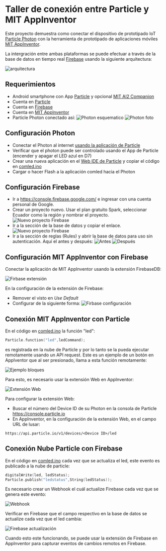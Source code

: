 # Taller de conexión entre Particle y MIT AppInventor

Este proyecto demuestra como conectar el dispositivo de prototipado IoT [Particle Photon](https://docs.particle.io/guide/getting-started/intro/photon/) con la herramienta de prototipado de aplicaciones móviles [MIT AppInventor](http://ai2.appinventor.mit.edu).

La intergración entre ambas plataformas se puede efectuar a través de la base de datos en tiempo real [Firebase](https://firebase.google.com/) usando la siguiente arquitectura:

![arquitectura](/imagenes/photon-appinventor.png)

## Requerimientos
* Android smartphone con App [Particle](https://play.google.com/store/apps/details?id=io.particle.android.app&hl=es) y opcional [MIT AI2 Companion](https://play.google.com/store/apps/details?id=edu.mit.appinventor.aicompanion3&hl=es)
* Cuenta en [Particle](https://www.particle.io/)
* Cuenta en [Firebase](https://firebase.google.com/)
* Cuenta en [MIT AppInventor](http://ai2.appinventor.mit.edu)
* Particle Photon conectado así:
![Photon esquematico](/imagenes/photon_bb.png)
![Photon foto](/imagenes/photon.PNG)

## Configuración Photon
* Conectar el Photon al internet [usando la aplicación de Particle](https://docs.particle.io/guide/getting-started/start/photon/#step-2b-connect-your-photon-to-the-internet-using-your-smartphone)
* Verificar que el photon puede ser controlado usando el App de Particle (encender y apagar el LED azul en D7)
* Crear una nueva aplicación en el [Web IDE de Particle](https://build.particle.io/build/new) y copiar el código en [comled.ino](photon-appinventor/comled.ino)
* Cargar o hacer Flash a la aplicación comled hacia el Photon

## Configuración Firebase
* Ir a https://console.firebase.google.com/ e ingresar con una cuenta personal de Google.
* Crear un proyecto nuevo. Usar el plan gratuito Spark, seleccionar Ecuador como la región y nombrar el proyecto.
![Nuevo proyecto Firebase](/imagenes/firebase_new.png)
* Ir a la sección de la base de datos y copiar el enlace.
![Nuevo proyecto Firebase](/imagenes/firebase_url.png)
* Ir a la sección de reglas (Rules) y abrir la base de datos para uso sin autenticación. Aquí el antes y después:
![Antes](/imagenes/firebase_rules_1.png) ![Después](/imagenes/firebase_rules_2.png)

## Configuración MIT AppInventor con Firebase
Conectar la aplicación de MIT AppInventor usando la extensión FirebaseDB:

![Firbase extensión](/imagenes/appinventor_firebase.png)

En la configuración de la extensión de Firebase:
* Remover el visto en *Use Default*
* Configurar de la siguiente forma:
![Firbase configuración](/imagenes/firebase.png)

## Conexión MIT AppInventor con Particle
En el código en [comled.ino](photon-appinventor/comled.ino) la función "led":
```C
Particle.function("led",ledCommand);
```
es registrada en la nube de Particle y por lo tanto se la pueda ejecutar remotamente usando un API request. Este es un ejemplo de un botón en AppIventor que al ser presionado, llama a esta función remotamente:

![Ejemplo bloques](/imagenes/ejemploBloquesBoton.PNG)

Para esto, es necesario usar la extensión Web en AppInventor:

![Extensión Web](/imagenes/extensiones_appinventor.png)

Para configurar la extensión Web:
* Buscar el número del Device ID de su Photon en la consola de Particle https://console.particle.io
* En AppInventor, en la configuración de la extensión Web, en el campo URL de lusar:
```
https://api.particle.io/v1/devices/<Device ID>/led
```

## Conexión Nube Particle con Firebase
En el código en [comled.ino](photon-appinventor/comled.ino) cada vez que se actualiza el led, este evento es publicado a la nube de particle:
```C
digitalWrite(led, ledStatus);
Particle.publish("ledstatus",String(ledStatus));
```
Es necesario crear un Webhook el cuál actualize Firebase cada vez que se genera este evento:

![Webhook](/imagenes/webhook.png)

Verificar en Firebase que el campo respectivo en la base de datos se actualize cada vez que el led cambia:

![Firebase actualización](/imagenes/firebase_actualizacion.png)

Cuando esto este funcionando, se puede usar la extensión de Firebase en AppInventor para capturar eventos de cambios remotos en Firebase.
